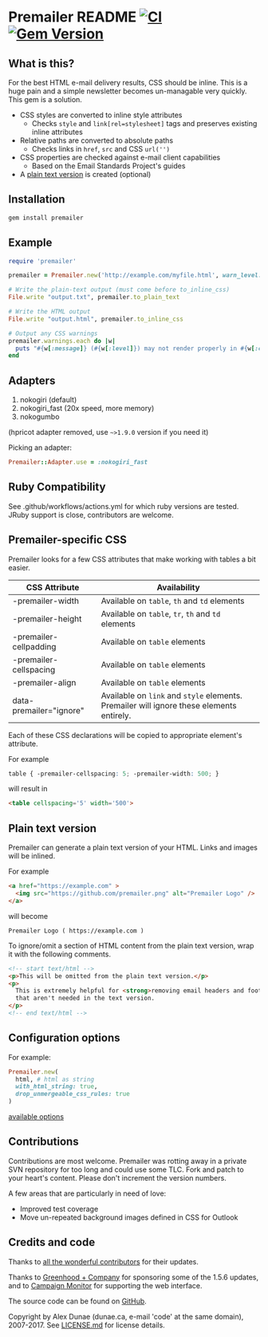 # Premailer README [![CI](https://github.com/premailer/premailer/actions/workflows/actions.yml/badge.svg)](https://github.com/premailer/premailer/actions/workflows/actions.yml) [![Gem Version](https://badge.fury.io/rb/premailer.svg)](https://badge.fury.io/rb/premailer)

## What is this?

For the best HTML e-mail delivery results, CSS should be inline. This is a
huge pain and a simple newsletter becomes un-managable very quickly. This
gem is a solution.

* CSS styles are converted to inline style attributes
  - Checks `style` and `link[rel=stylesheet]` tags and preserves existing inline attributes
* Relative paths are converted to absolute paths
  - Checks links in `href`, `src` and CSS `url('')`
* CSS properties are checked against e-mail client capabilities
  - Based on the Email Standards Project's guides
* A [plain text version](#plain-text-version) is created (optional)

## Installation

```bash
gem install premailer
```

## Example

```ruby
require 'premailer'

premailer = Premailer.new('http://example.com/myfile.html', warn_level: Premailer::Warnings::SAFE)

# Write the plain-text output (must come before to_inline_css)
File.write "output.txt", premailer.to_plain_text

# Write the HTML output
File.write "output.html", premailer.to_inline_css

# Output any CSS warnings
premailer.warnings.each do |w|
  puts "#{w[:message]} (#{w[:level]}) may not render properly in #{w[:clients]}"
end
```

## Adapters

1. nokogiri (default)
2. nokogiri_fast (20x speed, more memory)
3. nokogumbo

(hpricot adapter removed, use `~>1.9.0` version if you need it)

Picking an adapter:

```ruby
Premailer::Adapter.use = :nokogiri_fast
```

## Ruby Compatibility

See .github/workflows/actions.yml for which ruby versions are tested. JRuby support is close, contributors are welcome.

## Premailer-specific CSS

Premailer looks for a few CSS attributes that make working with tables a bit easier.

| CSS Attribute | Availability |
| ------------- | ------------ |
| -premailer-width | Available on `table`, `th` and `td` elements |
| -premailer-height | Available on `table`, `tr`, `th` and `td` elements |
| -premailer-cellpadding | Available on `table` elements |
| -premailer-cellspacing | Available on `table` elements |
| -premailer-align | Available on `table` elements |
| data-premailer="ignore" | Available on `link` and `style` elements. Premailer will ignore these elements entirely. |

Each of these CSS declarations will be copied to appropriate element's attribute.

For example

```css
table { -premailer-cellspacing: 5; -premailer-width: 500; }
```

will result in

```html
<table cellspacing='5' width='500'>
```

## Plain text version

Premailer can generate a plain text version of your HTML. Links and images will be inlined.

For example

```html
<a href="https://example.com" >
  <img src="https://github.com/premailer.png" alt="Premailer Logo" />
</a>
```

will become

```text
Premailer Logo ( https://example.com )
```

To ignore/omit a section of HTML content from the plain text version, wrap it with the following comments.

```html
<!-- start text/html -->
<p>This will be omitted from the plain text version.</p>
<p>
  This is extremely helpful for <strong>removing email headers and footers</strong>
  that aren't needed in the text version.
</p>
<!-- end text/html -->
```

## Configuration options

For example:
```ruby
Premailer.new(
  html, # html as string
  with_html_string: true,
  drop_unmergeable_css_rules: true
)
```

[available options](https://premailer.github.io/premailer/Premailer.html#initialize-instance_method)


## Contributions

Contributions are most welcome.
Premailer was rotting away in a private SVN repository for too long and could use some TLC.
Fork and patch to your heart's content.
Please don't increment the version numbers.

A few areas that are particularly in need of love:

* Improved test coverage
* Move un-repeated background images defined in CSS for Outlook

## Credits and code

Thanks to [all the wonderful contributors](https://github.com/premailer/premailer/contributors) for their updates.

Thanks to [Greenhood + Company](http://www.greenhood.com/) for sponsoring some of the 1.5.6 updates,
and to [Campaign Monitor](https://www.campaignmonitor.com/) for supporting the web interface.

The source code can be found on [GitHub](https://github.com/premailer/premailer).

Copyright by Alex Dunae (dunae.ca, e-mail 'code' at the same domain), 2007-2017.  See [LICENSE.md](https://github.com/premailer/premailer/blob/master/LICENSE.md) for license details.

